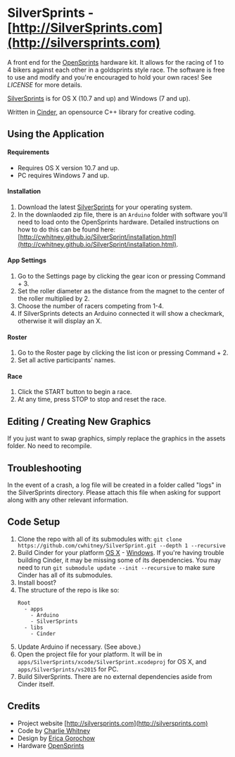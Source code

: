 SilverSprints - [http://SilverSprints.com](http://silversprints.com)
=============
A front end for the [OpenSprints](https://www.opensprints.com) hardware kit.  It allows for the racing of 1 to 4 bikers against each other in a goldsprints style race.  The software is free to use and modify and you're encouraged to hold your own races!  See _LICENSE_ for more details.

[SilverSprints](http://silversprints.com/) is for OS X (10.7 and up) and Windows (7 and up).

Written in [Cinder](https://libcinder.org/), an opensource C++ library for creative coding.

## Using the Application

#### Requirements
* Requires OS X version 10.7 and up.
* PC requires Windows 7 and up.

#### Installation
1. Download the latest [SilverSprints](https://github.com/cwhitney/SilverSprint/releases/latest) for your operating system.
2. In the downlaoded zip file, there is an `Arduino` folder with software you'll need to load onto the OpenSprints hardware.  Detailed instructions on how to do this can be found here: [http://cwhitney.github.io/SilverSprint/installation.html](http://cwhitney.github.io/SilverSprint/installation.html).
 
#### App Settings
1. Go to the Settings page by clicking the gear icon or pressing Command + 3.
2. Set the roller diameter as the distance from the magnet to the center of the roller multiplied by 2.
3. Choose the number of racers competing from 1-4.
4. If SilverSprints detects an Arduino connected it will show a checkmark, otherwise it will display an X.

#### Roster
1. Go to the Roster page by clicking the list icon or pressing Command + 2.
2. Set all active participants' names.

#### Race
1. Click the START button to begin a race.
2. At any time, press STOP to stop and reset the race.

## Editing / Creating New Graphics
If you just want to swap graphics, simply replace the graphics in the assets folder. No need to recompile.

## Troubleshooting
In the event of a crash, a log file will be created in a folder called "logs" in the SilverSprints directory.
Please attach this file when asking for support along with any other relevant information.

## Code Setup
1. Clone the repo with all of its submodules with: `git clone https://github.com/cwhitney/SilverSprint.git --depth 1 --recursive`
1. Build Cinder for your platform [OS X](https://libcinder.org/docs/guides/mac-setup/index.html) - [Windows](https://libcinder.org/docs/guides/windows-setup/index.html).
If you're having trouble building Cinder, it may be missing some of its dependencies.  You may need to run `git submodule update --init --recursive` to make sure Cinder has all of its submodules.
1. Install boost?
1. The structure of the repo is like so:  
    ```
    Root	
      - apps  
        - Arduino
        - SilverSprints
      - libs
        - Cinder
    ```
1. Update Arduino if necessary. (See above.)
1. Open the project file for your platform. It will be in `apps/SilverSprints/xcode/SilverSprint.xcodeproj` for OS X, and `apps/SilverSprints/vs2015` for PC.
1. Build SilverSprints. There are no external dependencies aside from Cinder itself.

## Credits

* Project website [http://silversprints.com](http://silversprints.com)
* Code by [Charlie Whitney](http://sharkbox.com)
* Design by [Erica Gorochow](http://gorociao.com)
* Hardware [OpenSprints](https://www.opensprints.com)
